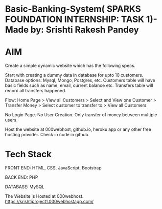 # Basic-Banking-System( SPARKS FOUNDATION INTERNSHIP: TASK 1)- Made by: Srishti Rakesh Pandey

# AIM
Create a simple dynamic website which has the following specs.

Start with creating a dummy data in database for upto 10 customers. Database options: Mysql, Mongo, Postgres, etc. Customers table will have basic fields such as name, email, current balance etc. Transfers table will record all transfers happened.

Flow: Home Page > View all Customers > Select and View one Customer > Transfer Money > Select customer to transfer to > View all Customers

No Login Page. No User Creation. Only transfer of money between multiple users.

Host the website at 000webhost, github.io, heroku app or any other free hosting provider. Check in code in github.

# Tech Stack
FRONT END: HTML, CSS, JavaScript, Bootstrap 

BACK END: PHP

DATABASE: MySQL

The Website is Hosted at 000webhost. https://srishtiproject1.000webhostapp.com/
